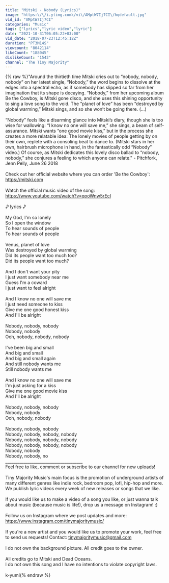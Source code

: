 ```yaml
---
title: "Mitski - Nobody (Lyrics)"
image: "https:\/\/i.ytimg.com\/vi\/AMptW7Ij7CI\/hqdefault.jpg"
vid_id: "AMptW7Ij7CI"
categories: "Music"
tags: ["lyrics","lyric video","lyric"]
date: "2021-10-31T06:05:22+03:00"
vid_date: "2018-07-23T12:45:12Z"
duration: "PT3M14S"
viewcount: "8042114"
likeCount: "188045"
dislikeCount: "1542"
channel: "The Tiny Majority"
---
```

{% raw %}&quot;Around the thirtieth time Mitski cries out to “nobody, nobody, nobody” on her latest single, “Nobody,” the word begins to dissolve at the edges into a spectral echo, as if somebody has slipped so far from her imagination that its shape is decaying. “Nobody,” from her upcoming album Be the Cowboy, is Mitski gone disco, and she uses this shining opportunity to sing a love song to the void. The “planet of love” has been “destroyed by global warming,” Mitski sings, and so she won’t be going there. (...)<br /><br />“Nobody” feels like a disarming glance into Mitski’s diary, though she is too wise for wallowing: “I know no one will save me,” she sings, a beam of self-assurance. Mitski wants “one good movie kiss,” but in the process she creates a more relatable idea: The lonely movies of people getting by on their own, replete with a consoling beat to dance to. (Mitski stars in her own, hairbrush microphone in hand, in the fantastically odd “Nobody” video.) Of course, as Mitski dedicates this lovely disco ballad to “nobody, nobody,” she conjures a feeling to which anyone can relate.&quot; - Pitchfork, Jenn Pelly, June 26 2018<br /><br />Check out her official website where you can order 'Be the Cowboy': <a rel="nofollow" target="blank" href="https://mitski.com">https://mitski.com</a><br /><br />Watch the official music video of the song: <a rel="nofollow" target="blank" href="https://www.youtube.com/watch?v=qooWnw5rEcI">https://www.youtube.com/watch?v=qooWnw5rEcI</a><br /><br />♪ lyrics ♪ <br /><br />My God, I'm so lonely<br />So I open the window<br />To hear sounds of people<br />To hear sounds of people<br /><br />Venus, planet of love<br />Was destroyed by global warming<br />Did its people want too much too?<br />Did its people want too much?<br /><br />And I don't want your pity<br />I just want somebody near me<br />Guess I'm a coward<br />I just want to feel alright<br /><br />And I know no one will save me<br />I just need someone to kiss<br />Give me one good honest kiss<br />And I'll be alright<br /><br />Nobody, nobody, nobody<br />Nobody, nobody<br />Ooh, nobody, nobody, nobody<br /><br />I've been big and small <br />And big and small <br />And big and small again<br />And still nobody wants me<br />Still nobody wants me<br /><br />And I know no one will save me<br />I'm just asking for a kiss<br />Give me one good movie kiss<br />And I'll be alright<br /><br />Nobody, nobody, nobody<br />Nobody, nobody<br />Ooh, nobody, nobody<br /><br />Nobody, nobody, nobody<br />Nobody, nobody, nobody, nobody<br />Nobody, nobody, nobody, nobody<br />Nobody, nobody, nobody, nobody<br />Nobody, nobody<br />Nobody, nobody, no<br />______________________________________<br />Feel free to like, comment or subscribe to our channel for new uploads!<br /><br />Tiny Majority Music's main focus is the promotion of underground artists of many different genres like indie rock, bedroom pop, lofi, hip-hop and more. We publish lyric videos every week of new releases or songs that we like.<br /><br />If you would like us to make a video of a song you like, or just wanna talk about music (because music is life!), drop us a message on Instagram! :)<br /><br />Follow us on Instagram where we post updates and more: <a rel="nofollow" target="blank" href="https://www.instagram.com/tinymajoritymusic/">https://www.instagram.com/tinymajoritymusic/</a><br /><br />If you're a new artist and you would like us to promote your work, feel free to send us requests! Contact: tinymajoritymusic@gmail.com<br /><br />I do not own the background picture. All credit goes to the owner.<br /><br />All credits go to Mitski and Dead Oceans. <br />I do not own this song and I have no intentions to violate copyright laws.<br /><br />k-yumi{% endraw %}
